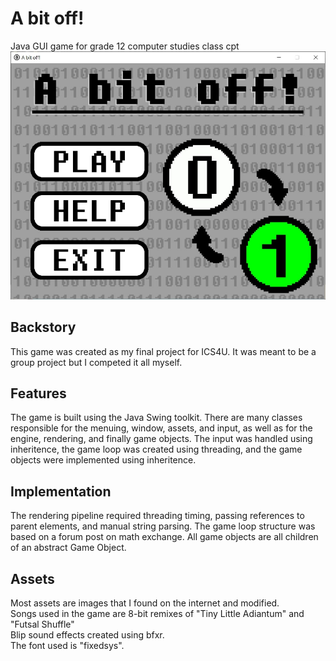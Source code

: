 # A bit off!
Java GUI game for grade 12 computer studies class cpt
![screenshot 1](https://raw.githubusercontent.com/lilweege/a-bit-off/master/screenshot.jpg)

## Backstory
This game was created as my final project for ICS4U. It was meant to be a group project but I competed it all myself. 

## Features
The game is built using the Java Swing toolkit. There are many classes responsible for the menuing, window, assets, and input, as well as for the engine, rendering, and finally game objects. The input was handled using inheritence, the game loop was created using threading, and the game objects were implemented using inheritence.

## Implementation
The rendering pipeline required threading timing, passing references to parent elements, and manual string parsing. The game loop structure was based on a forum post on math exchange. All game objects are all children of an abstract Game Object.

## Assets
Most assets are images that I found on the internet and modified. \
Songs used in the game are 8-bit remixes of "Tiny Little Adiantum" and "Futsal Shuffle" \
Blip sound effects created using bfxr. \
The font used is "fixedsys".
